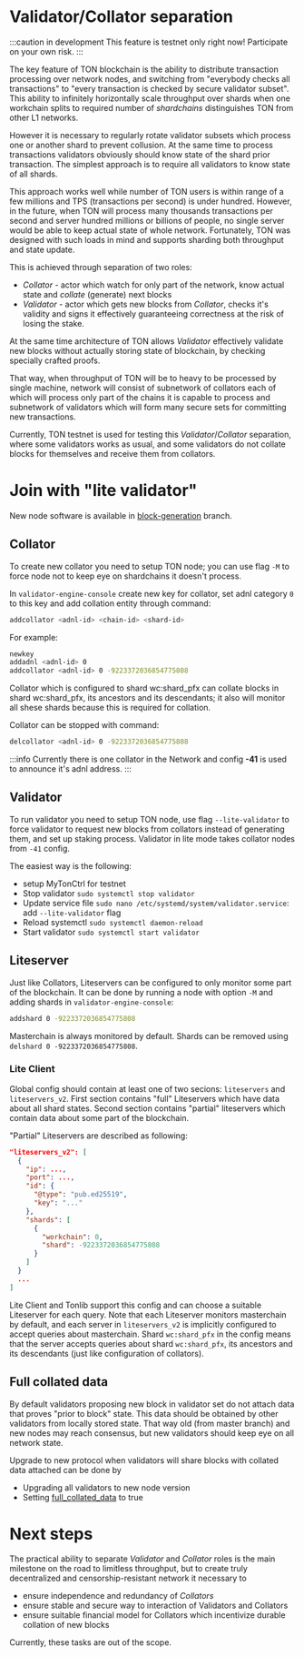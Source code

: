 # Validator/Collator separation

:::caution in development
This feature is testnet only right now! Participate on your own risk.
:::

The key feature of TON blockchain is the ability to distribute transaction processing over network nodes, and switching from "everybody checks all transactions" to "every transaction is checked by secure validator subset". This ability to infinitely horizontally scale throughput over shards when one workchain splits to required number of *shardchains* distinguishes TON from other L1 networks.

However it is necessary to regularly rotate validator subsets which process one or another shard to prevent collusion. At the same time to process transactions validators obviously should know state of the shard prior transaction. The simplest approach is to require all validators to know state of all shards.

This approach works well while number of TON users is within range of a few millions and TPS (transactions per second) is under hundred. However, in the future, when TON will process many thousands transactions per second and server hundred millions or billions of people, no single server would be able to keep actual state of whole network. Fortunately, TON was designed with such loads in mind and supports sharding both throughput and state update.

This is achieved through separation of two roles:
* *Collator* - actor which watch for only part of the network, know actual state and *collate* (generate) next blocks
* *Validator* - actor which gets new blocks from *Collator*, checks it's validity and signs it effectively guaranteeing correctness at the risk of losing the stake.

At the same time architecture of TON allows *Validator* effectively validate new blocks without actually storing state of blockchain, by checking specially crafted proofs.

That way, when throughput of TON will be to heavy to be processed by single machine, network will consist of subnetwork of collators each of which will process only part of the chains it is capable to process and subnetwork of validators which will form many secure sets for committing new transactions.

Currently, TON testnet is used for testing this *Validator*/*Collator* separation, where some validators works as usual, and some validators do not collate blocks for themselves and receive them from collators.

# Join with "lite validator"

New node software is available in [block-generation](https://github.com/SpyCheese/ton/tree/block-generation) branch.

## Collator
To create new collator you need to setup TON node; you can use flag `-M` to force node not to keep eye on shardchains it doesn't process.

In `validator-engine-console` create new key for collator, set adnl category `0` to this key and add collation entity through command:
```bash
addcollator <adnl-id> <chain-id> <shard-id>
```

For example:

```bash
newkey
addadnl <adnl-id> 0
addcollator <adnl-id> 0 -9223372036854775808
```

Collator which is configured to shard wc:shard_pfx can collate blocks in shard wc:shard_pfx, its ancestors and its descendants; it also will monitor all shese shards because this is required for collation.

Collator can be stopped with command:
```bash
delcollator <adnl-id> 0 -9223372036854775808
```

:::info
Currently there is one collator in the Network and config **-41** is used to announce it's adnl address.
:::

## Validator
To run validator you need to setup TON node, use flag `--lite-validator` to force validator to request new blocks from collators instead of generating them, and set up staking process. Validator in lite mode takes collator nodes from `-41` config.

The easiest way is the following:
- setup MyTonCtrl for testnet
- Stop validator `sudo systemctl stop validator`
- Update service file `sudo nano /etc/systemd/system/validator.service`: add `--lite-validator` flag
- Reload systemctl `sudo systemctl daemon-reload`
- Start validator `sudo systemctl start validator`

## Liteserver

Just like Collators, Liteservers can be configured to only monitor some part of the blockchain. It can be done by running a node with option `-M` and adding shards in `validator-engine-console`:

```bash
addshard 0 -9223372036854775808
```

Masterchain is always monitored by default. Shards can be removed using `delshard 0 -9223372036854775808`.

### Lite Client

Global config should contain at least one of two secions: `liteservers` and `liteservers_v2`. First section contains "full" Liteservers which have data about all shard states. Second section contains "partial" liteservers which contain data about some part of the blockchain.

"Partial" Liteservers are described as following:

```json
"liteservers_v2": [
  {
    "ip": ...,
    "port": ...,
    "id": {
      "@type": "pub.ed25519",
      "key": "..."
    },  
    "shards": [
      {   
        "workchain": 0, 
        "shard": -9223372036854775808
      }   
    ]   
  }
  ...
]
```

Lite Client and Tonlib support this config and can choose a suitable Liteserver for each query. Note that each Liteserver monitors masterchain by default, and each server in `liteservers_v2` is implicitly configured to accept queries about masterchain. Shard `wc:shard_pfx` in the config means that the server accepts queries about shard `wc:shard_pfx`, its ancestors and its descendants (just like configuration of collators).

## Full collated data
By default validators proposing new block in validator set do not attach data that proves "prior to block" state. This data should be obtained by other validators from locally stored state. That way old (from master branch) and new nodes may reach consensus, but new validators should keep eye on all network state.

Upgrade to new protocol when validators will share blocks with collated data attached can be done by
- Upgrading all validators to new node version
- Setting [full_collated_data](https://github.com/spycheese/ton/blob/block-generation/crypto/block/block.tlb#L737) to true

# Next steps

The practical ability to separate *Validator* and *Collator* roles is the main milestone on the road to limitless throughput, but to create truly decentralized and censorship-resistant network it necessary to
- ensure independence and redundancy of *Collators*
- ensure stable and secure way to interaction of Validators and Collators
- ensure suitable financial model for Collators which incentivize durable collation of new blocks

Currently, these tasks are out of the scope.
